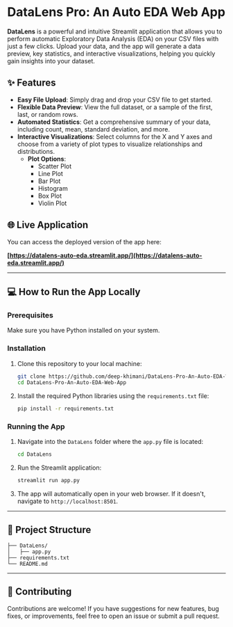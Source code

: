 # DataLens Pro: An Auto EDA Web App

**DataLens** is a powerful and intuitive Streamlit application that allows you to perform automatic Exploratory Data Analysis (EDA) on your CSV files with just a few clicks. Upload your data, and the app will generate a data preview, key statistics, and interactive visualizations, helping you quickly gain insights into your dataset.

## ✨ Features

  * **Easy File Upload**: Simply drag and drop your CSV file to get started.
  * **Flexible Data Preview**: View the full dataset, or a sample of the first, last, or random rows.
  * **Automated Statistics**: Get a comprehensive summary of your data, including count, mean, standard deviation, and more.
  * **Interactive Visualizations**: Select columns for the X and Y axes and choose from a variety of plot types to visualize relationships and distributions.
      * **Plot Options**:
          * Scatter Plot
          * Line Plot
          * Bar Plot
          * Histogram
          * Box Plot
          * Violin Plot

## 🌐 Live Application

You can access the deployed version of the app here:

**[https://datalens-auto-eda.streamlit.app/](https://datalens-auto-eda.streamlit.app/)**

-----

## 💻 How to Run the App Locally

### Prerequisites

Make sure you have Python installed on your system.

### Installation

1.  Clone this repository to your local machine:
    ```bash
    git clone https://github.com/deep-khimani/DataLens-Pro-An-Auto-EDA-Web-App.git
    cd DataLens-Pro-An-Auto-EDA-Web-App
    ```
2.  Install the required Python libraries using the `requirements.txt` file:
    ```bash
    pip install -r requirements.txt
    ```

### Running the App

1.  Navigate into the `DataLens` folder where the `app.py` file is located:
    ```bash
    cd DataLens
    ```
2.  Run the Streamlit application:
    ```bash
    streamlit run app.py
    ```
3.  The app will automatically open in your web browser. If it doesn't, navigate to `http://localhost:8501`.

-----

## 📂 Project Structure

```
├── DataLens/         
│   ├── app.py        
├── requirements.txt  
└── README.md         
```

-----

## 🤝 Contributing

Contributions are welcome\! If you have suggestions for new features, bug fixes, or improvements, feel free to open an issue or submit a pull request.
